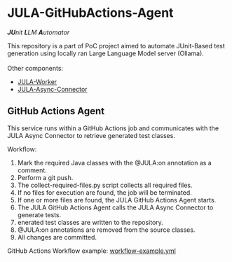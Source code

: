 # JULA-GitHubActions-Agent
***JU**nit **L**LM **A**utomator*

This repository is a part of PoC project aimed to automate JUnit-Based test generation using locally ran Large Language
Model server (Ollama).<br><br>
Other components:

- [JULA-Worker](https://github.com/MarshallBaby/JULA-Worker)
- [JULA-Async-Connector](https://github.com/MarshallBaby/JULA-Async-Connector)

## GitHub Actions Agent

This service runs within a GitHub Actions job and communicates with the JULA Async Connector to retrieve generated test classes.

Workflow:
1. Mark the required Java classes with the @JULA:on annotation as a comment.
2. Perform a git push.
3. The collect-required-files.py script collects all required files.
4. If no files for execution are found, the job will be terminated.
5. If one or more files are found, the JULA GitHub Actions Agent starts.
6. The JULA GitHub Actions Agent calls the JULA Async Connector to generate tests.
7. enerated test classes are written to the repository.
8. @JULA:on annotations are removed from the source classes.
9. All changes are committed.

GitHub Actions Workflow example:
[workflow-example.yml](readme/example/workflow-example.yml)